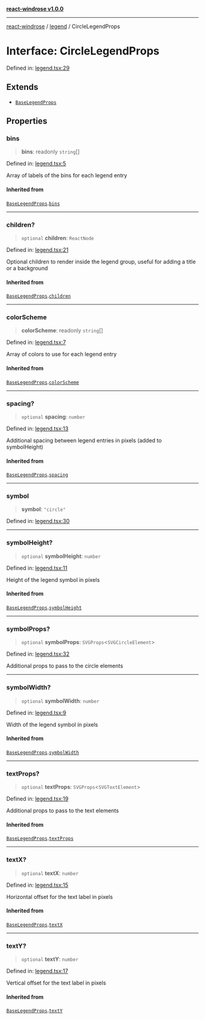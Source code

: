[**react-windrose v1.0.0**](../../README.md)

***

[react-windrose](../../README.md) / [legend](../README.md) / CircleLegendProps

# Interface: CircleLegendProps

Defined in: [legend.tsx:29](https://github.com/JulesBlm/react-windrose/blob/4c90b4c4e20ea2808adde010911e8780345b3f2c/src/legend.tsx#L29)

## Extends

- [`BaseLegendProps`](BaseLegendProps.md)

## Properties

### bins

> **bins**: readonly `string`[]

Defined in: [legend.tsx:5](https://github.com/JulesBlm/react-windrose/blob/4c90b4c4e20ea2808adde010911e8780345b3f2c/src/legend.tsx#L5)

Array of labels of the bins for each legend entry

#### Inherited from

[`BaseLegendProps`](BaseLegendProps.md).[`bins`](BaseLegendProps.md#bins)

***

### children?

> `optional` **children**: `ReactNode`

Defined in: [legend.tsx:21](https://github.com/JulesBlm/react-windrose/blob/4c90b4c4e20ea2808adde010911e8780345b3f2c/src/legend.tsx#L21)

Optional children to render inside the legend group, useful for adding a title or a background

#### Inherited from

[`BaseLegendProps`](BaseLegendProps.md).[`children`](BaseLegendProps.md#children)

***

### colorScheme

> **colorScheme**: readonly `string`[]

Defined in: [legend.tsx:7](https://github.com/JulesBlm/react-windrose/blob/4c90b4c4e20ea2808adde010911e8780345b3f2c/src/legend.tsx#L7)

Array of colors to use for each legend entry

#### Inherited from

[`BaseLegendProps`](BaseLegendProps.md).[`colorScheme`](BaseLegendProps.md#colorscheme)

***

### spacing?

> `optional` **spacing**: `number`

Defined in: [legend.tsx:13](https://github.com/JulesBlm/react-windrose/blob/4c90b4c4e20ea2808adde010911e8780345b3f2c/src/legend.tsx#L13)

Additional spacing between legend entries in pixels (added to symbolHeight)

#### Inherited from

[`BaseLegendProps`](BaseLegendProps.md).[`spacing`](BaseLegendProps.md#spacing)

***

### symbol

> **symbol**: `"circle"`

Defined in: [legend.tsx:30](https://github.com/JulesBlm/react-windrose/blob/4c90b4c4e20ea2808adde010911e8780345b3f2c/src/legend.tsx#L30)

***

### symbolHeight?

> `optional` **symbolHeight**: `number`

Defined in: [legend.tsx:11](https://github.com/JulesBlm/react-windrose/blob/4c90b4c4e20ea2808adde010911e8780345b3f2c/src/legend.tsx#L11)

Height of the legend symbol in pixels

#### Inherited from

[`BaseLegendProps`](BaseLegendProps.md).[`symbolHeight`](BaseLegendProps.md#symbolheight)

***

### symbolProps?

> `optional` **symbolProps**: `SVGProps`\<`SVGCircleElement`\>

Defined in: [legend.tsx:32](https://github.com/JulesBlm/react-windrose/blob/4c90b4c4e20ea2808adde010911e8780345b3f2c/src/legend.tsx#L32)

Additional props to pass to the circle elements

***

### symbolWidth?

> `optional` **symbolWidth**: `number`

Defined in: [legend.tsx:9](https://github.com/JulesBlm/react-windrose/blob/4c90b4c4e20ea2808adde010911e8780345b3f2c/src/legend.tsx#L9)

Width of the legend symbol in pixels

#### Inherited from

[`BaseLegendProps`](BaseLegendProps.md).[`symbolWidth`](BaseLegendProps.md#symbolwidth)

***

### textProps?

> `optional` **textProps**: `SVGProps`\<`SVGTextElement`\>

Defined in: [legend.tsx:19](https://github.com/JulesBlm/react-windrose/blob/4c90b4c4e20ea2808adde010911e8780345b3f2c/src/legend.tsx#L19)

Additional props to pass to the text elements

#### Inherited from

[`BaseLegendProps`](BaseLegendProps.md).[`textProps`](BaseLegendProps.md#textprops)

***

### textX?

> `optional` **textX**: `number`

Defined in: [legend.tsx:15](https://github.com/JulesBlm/react-windrose/blob/4c90b4c4e20ea2808adde010911e8780345b3f2c/src/legend.tsx#L15)

Horizontal offset for the text label in pixels

#### Inherited from

[`BaseLegendProps`](BaseLegendProps.md).[`textX`](BaseLegendProps.md#textx)

***

### textY?

> `optional` **textY**: `number`

Defined in: [legend.tsx:17](https://github.com/JulesBlm/react-windrose/blob/4c90b4c4e20ea2808adde010911e8780345b3f2c/src/legend.tsx#L17)

Vertical offset for the text label in pixels

#### Inherited from

[`BaseLegendProps`](BaseLegendProps.md).[`textY`](BaseLegendProps.md#texty)
